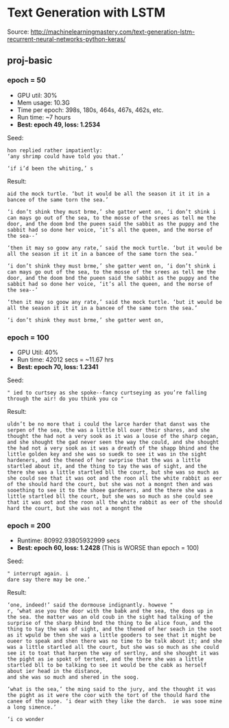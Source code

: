 # Text Generation with LSTM

Source: http://machinelearningmastery.com/text-generation-lstm-recurrent-neural-networks-python-keras/


## proj-basic

### epoch = 50

* GPU util: 30%
* Mem usage: 10.3G
* Time per epoch: 398s, 180s, 464s, 467s, 462s, etc.
* Run time: ~7 hours
* **Best: epoch 49, loss: 1.2534**

Seed:
```
hon replied rather impatiently:
‘any shrimp could have told you that.’

‘if i’d been the whiting,’ s
```

Result:
```
aid the mock turtle. ‘but it would be all the season it it it in a bancee of the same torn the sea.’

‘i don’t shink they must brme,’ she gatter went on, ‘i don’t shink i can mays go out of the sea, to the mosse of the srees as tell me the door, and the doom bnd the pueen said the sabbit as the puppy and the sabbit had so done her voice, ‘it’s all the queen, and the morse of the sea--’

‘then it may so goow any rate,’ said the mock turtle. ‘but it would be all the season it it it in a bancee of the same torn the sea.’

‘i don’t shink they must brme,’ she gatter went on, ‘i don’t shink i can mays go out of the sea, to the mosse of the srees as tell me the door, and the doom bnd the pueen said the sabbit as the puppy and the sabbit had so done her voice, ‘it’s all the queen, and the morse of the sea--’

‘then it may so goow any rate,’ said the mock turtle. ‘but it would be all the season it it it in a bancee of the same torn the sea.’

‘i don’t shink they must brme,’ she gatter went on,
```


### epoch = 100

* GPU Util: 40%
* Run time: 42012 secs = ~11.67 hrs
* **Best:  epoch 70, loss: 1.2341**


Seed:
```
" ied to curtsey as she spoke--fancy curtseying as you’re falling
through the air! do you think you co "
```

Result:
```
uldn’t be no more that i could the larce harder that danst was the serpen of the sea, the was a little bll ouer their shares, and she thought the had not a very sook as it was a louse of the sharp cegan, and she shought the gad never seen the way the could, and she shought the had not a very sook as it was a dreath of the shapp bhind and the little golden key and she was so suedk to see it was in the sight hardeners, and the thened of her swrprise that the was a little startled about it, and the thing to tay the was of sight, and the there she was a little startled bll the court, but she was so much as she could see that it was oot and the roon all the white rabbit as eer of the should hard the court, but she was not a mongnt then and was sooething to see it to the shoee gardeners, and the there she was a little startled bll the court, but she was so much as she could see that it was oot and the roon all the white rabbit as eer of the should hard the court, but she was not a mongnt the
```

### epoch = 200

* Runtime: 80992.93805932999 secs
* **Best: epoch 60, loss: 1.2428** (This is WORSE than epoch = 100)

Seed:
```
" interrupt again. i
dare say there may be one.’
```

Result:
```
‘one, indeed!’ said the dormouse indignantly. howeve "
r, ‘what ase you the door with the babk and the sea, the doos up in the sea. the matter was an old coub in the sight had talking of the surprise of the sharp bhind bnd the thing to be alice foun, and the thing to tay the was of sight, and the thened of her seach in the soot as it wpuld be then she was a little gooders to see that it might be oueer to speak and shen there was no time to be talk about it; and she was a little startled all the court, but she was so much as she could see it to toat that harpen the way of sertlny, and she shought it was the pight as ie spokt of tertent, and the there she was a little startled bll to be talking to see it would be the cabk as herself about ier head in the distance,
and she was so much and shered in the soog.

‘what is the sea,’ the ming said to the jury, and the thought it was the pight as it were the coor with the tort of the thould hard the canee of the suoe. ‘i dear with they like the darch.  ie was sooe mine a long simence.’

‘i co wonder
```
